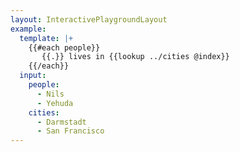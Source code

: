 ```yaml
---
layout: InteractivePlaygroundLayout
example:
  template: |+
    {{#each people}}
       {{.}} lives in {{lookup ../cities @index}}
    {{/each}}
  input:
    people:
      - Nils
      - Yehuda
    cities:
      - Darmstadt
      - San Francisco
---
```

